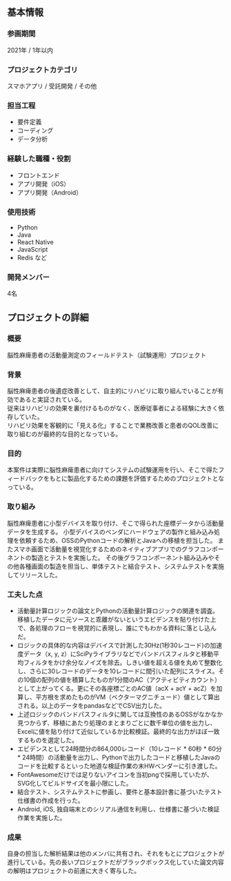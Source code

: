 ## 基本情報

### 参画期間

2021年 / 1年以内

### プロジェクトカテゴリ

スマホアプリ / 受託開発 / その他

### 担当工程

- 要件定義
- コーディング
- データ分析

### 経験した職種・役割

- フロントエンド
- アプリ開発（iOS）
- アプリ開発（Android）

### 使用技術

- Python
- Java
- React Native
- JavaScript
- Redis など

### 開発メンバー

4名

## プロジェクトの詳細

### 概要

脳性麻痺患者の活動量測定のフィールドテスト（試験運用）プロジェクト

### 背景

脳性麻痺患者の後遺症改善として、自主的にリハビリに取り組んでいることが有効であると実証されている。  
従来はリハビリの効果を裏付けるものがなく、医療従事者による経験に大きく依存していた。  
リハビリ効果を客観的に「見える化」することで業務改善と患者のQOL改善に取り組むのが最終的な目的となっている。

### 目的 

本案件は実際に脳性麻痺患者に向けてシステムの試験運用を行い、そこで得たフィードバックをもとに製品化するための課題を評価するためのプロジェクトとなっている。

### 取り組み

脳性麻痺患者に小型デバイスを取り付け、そこで得られた座標データから活動量データを生成する。
小型デバイスのベンダにハードウェアの製作と組み込み処理を依頼するため、OSSのPythonコードの解析とJavaへの移植を担当した。
またスマホ画面で活動量を視覚化するためのネイティブアプリでのグラフコンポーネントの製造とテストを実施した。
その後グラフコンポーネント組み込みやその他各種画面の製造を担当し、単体テストと結合テスト、システムテストを実施してリリースした。

### 工夫した点

- 活動量計算ロジックの論文とPythonの活動量計算ロジックの関連を調査。
移植したデータに元ソースと乖離がないというエビデンスを貼り付けた上で、各処理のフローを視覚的に表現し、誰にでもわかる資料に落とし込んだ。
- ロジックの具体的な内容はデバイスで計測した30Hz(1秒30レコード)の加速度データ（x, y, z）にSciPyライブラリなどでバンドバスフィルタと移動平均フィルタをかけ余分なノイズを除去。しきい値を超える値を丸めて整数化し、さらに30レコードのデータを10レコードに間引いた配列にスライス。その10個の配列の値を積算したものが1分間のAC（アクティビティカウント）として上がってくる。更にその各座標ごとのAC値（acX + acY + acZ）を加算し、平方根を求めたものがVM（ベクターマグニチュード）値として算出される。以上のデータをpandasなどでCSV出力した。
- 上述ロジックのバンドパスフィルタに関しては互換性のあるOSSがなかなか見つからず、移植にあたり処理のまとまりごとに数千単位の値を出力し、Excelに値を貼り付けて近似しているか比較検証。最終的な出力がほぼ一致するものを選定した。
- エビデンスとして24時間分の864,000レコード（10レコード * 60秒 * 60分 * 24時間）の活動量を出力し、Pythonで出力したコードと移植したJavaのコードを比較するといった地道な検証作業の末HWベンダーに引き渡した。
- FontAwesomeだけでは足りないアイコンを当初pngで採用していたが、SVG化してビルドサイズを最小限にした。
- 結合テスト、システムテストに参画し、要件と基本設計書に基づいたテスト仕様書の作成を行った。
- Android, iOS, 独自端末とのシリアル通信を利用し、仕様書に基づいた検証作業を実施した。

### 成果

自身の担当した解析結果は他のメンバに共有され、それをもとにプロジェクトが進行している。先の長いプロジェクトだがブラックボックス化していた論文内容の解明はプロジェクトの前進に大きく寄与した。